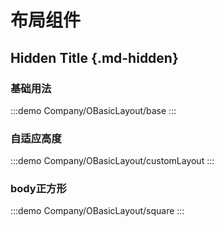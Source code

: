 # 布局组件

## Hidden Title {.md-hidden}

### 基础用法

:::demo
Company/OBasicLayout/base
:::

### 自适应高度

:::demo
Company/OBasicLayout/customLayout
:::

### body正方形

:::demo
Company/OBasicLayout/square
:::
